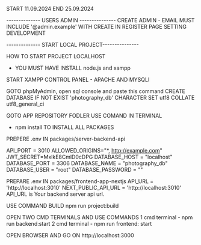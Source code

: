 START 11.09.2024 
END 25.09.2024

-------------- USERS ADMIN ---------------
CREATE ADMIN - EMAIL MUST INCLUDE '@admin.example'
WITH CREATE IN REGISTER PAGE SETTING DEVELOPMENT 



-------------- START LOCAL PROJECT---------------

HOW TO START PROJECT LOCALHOST

- YOU MUST HAVE INSTALL node.js and xampp

START XAMPP CONTROL PANEL - APACHE AND MYSQLI

GOTO phpMyAdmin, open sql console and 
paste this command
CREATE DATABASE IF NOT EXIST 'photography_db' CHARACTER SET utf8 COLLATE utf8_general_ci

GOTO APP REPOSITORY FODLER 
USE COMAND IN TERMINAL 
- npm install 
TO INSTALL ALL PACKAGES

PREPERE .env IN packages/server-backend-api

API_PORT = 3010
ALLOWED_ORIGINS="*, http://example.com"
JWT_SECRET=MxlkE8CmlD0cDPG
DATABASE_HOST = "localhost"
DATABASE_PORT = 3306
DATABASE_NAME = "photography_db"
DATABASE_USER = "root"
DATABASE_PASSWORD = ""

PREPARE .env IN packages/frontend-app-nextjs
API_URL = 'http://localhost:3010'
NEXT_PUBLIC_API_URL = 'http://localhost:3010'
API_URL is Your backend server api url.

USE COMMAND BUILD 
npm run project:build

OPEN TWO CMD TERMINALS AND USE COMMANDS
1 cmd terminal - npm run backend:start
2 cmd terminal - npm run frontend: start

OPEN BROWSER AND GO ON http://localhost:3000
